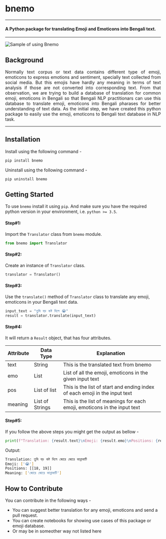 # bnemo
----------------------------------------------
#### A Python package for translating Emoji and Emoticons into Bengali text.
-----------------------------------------------

![Sample of using Bnemo](./docs/bnemo.png  "bnemo")

## Background
<p align= "justify">
Normally text corpus or text data contains different type of emoji, emoticons to express emotions and sentiment, specially text collected from social media. But this emojis have hardly any meaning in terms of text analysis if those are not converted into corresponding text. From that observation, we are trying to build a database of translation for common emoji, emoticons in Bengali so that Bengali NLP practitionars can use this database to translate emoji, emoticons into Bengali pharases for better understanding of text data. As the initial step, we have created this python package to easily use the emoji, emoticons to Bengali text database in NLP task.
</p>

--------------------------------------------------


## Installation
Install using the following command - 
```bash
pip install bnemo
```

Uninstall using the following command - 
```bash
pip uninstall bnemo
```

## Getting Started

To use ```bnemo``` install it using ```pip```. And make sure you have the required python version in your environment, i.e. ```python >= 3.5```.

#### Step#1: 
Import the ```Translator``` class from ```bnemo``` module.
```python
from bnemo import Translator
```

#### Step#2:
Create an instance of ```Translator``` class.
```python
translator = Translator()
```

#### Step#3:
Use the ```translate()``` method of ```Translator``` class to translate any emoji, emoticons in your Bengali text data.
```python
input_text = "তুমি বড় কষ্ট দিলে 😭"
result = translator.translate(input_text)
```

#### Step#4:
It will return a ```Result``` object, that has four attributes.

| Attribute | Data Type | Explanation |
|-----------|-----------|-------------|
| text      |  String   | This is the translated text from bnemo |
| emo       |  List     | List of all the emoji, emoticons in the given input text | 
| pos       |  List of list  | This is the list of start and ending index of each emoji in the input text |
| meaning   |  List of Strings  |  This is the list of meanings for each emoji, emoticons in the input text |


#### Step#5:
If you follow the above steps you might get the output as bellow - 
```python
print(f"Translation: {result.text}\nEmoji: {result.emo}\nPositions: {result.pos}\nMeaning: {result.meaning}")
```
Output:
```bash
Translation: তুমি বড় কষ্ট দিলে জোরে জোরে কান্নাকাটি
Emoji: ['😭']
Positions: [[18, 19]]
Meaning: ['জোরে জোরে কান্নাকাটি']
```

## How to Contribute
You can contribute in the following ways - 

- You can suggest better translation for any emoji, emoticons and send a pull request.
- You can create notebooks for showing use cases of this package or emoji database.
- Or may be in someother way not listed here